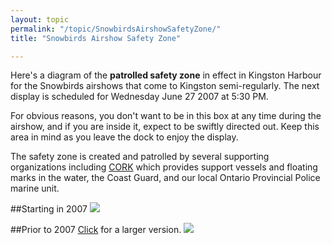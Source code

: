 ```yaml
---
layout: topic
permalink: "/topic/SnowbirdsAirshowSafetyZone/"
title: "Snowbirds Airshow Safety Zone"

---
```


Here's a diagram of the <strong>patrolled safety zone</strong> in effect in Kingston Harbour for the Snowbirds airshows that come to Kingston semi-regularly.  The next display is scheduled for Wednesday June 27 2007 at 5:30 PM.

For obvious reasons, you don't want to be in this box at any time during the airshow, and if you are inside it, expect to be swiftly directed out.  Keep this area in mind as you leave the dock to enjoy the display.

The safety zone is created and patrolled by several supporting organizations including <a href="http://cork.org">CORK</a> which provides support vessels and floating marks in the water, the Coast Guard, and our local Ontario Provincial Police marine unit.

##Starting in 2007
<img src="http://k7Waterfront.org/Images/SnowBirds1.jpg">


##Prior to 2007
<a href="http://K7Waterfront.org/Images/SnowBirds049.jpg">Click</a> for a larger version.
<a href="http://K7Waterfront.org/Images/SnowBirds049.jpg"><img src="http://k7Waterfront.org/Images/SnowBirds049-1000.jpg"></a>

